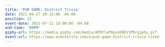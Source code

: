 ```yaml
---
title: 'PUB GAME: District Trivia'
date: 2021-09-27 20:15:00 -04:00
position: 22
event-date: 2022-07-21 19:00:00 -04:00
end-time: '09PM'
giphy-url: https://media.giphy.com/media/APDFlaP8poxD9DV1PM/giphy.gif
event-url: https://www.eventbrite.com/e/pub-game-district-trivia-tickets-372544349177
---
```


